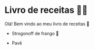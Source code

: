 # Livro de receitas :man_cook:

Olá! Bem vindo ao meu livro de receitas  :call_me_hand:

- Strogonoff de frango :chicken:

- Pavê
